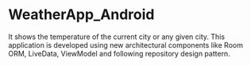 # WeatherApp_Android
It shows the temperature of the current city or any given city. This application is developed using new architectural components like Room ORM, LiveData, ViewModel and following repository design pattern.
